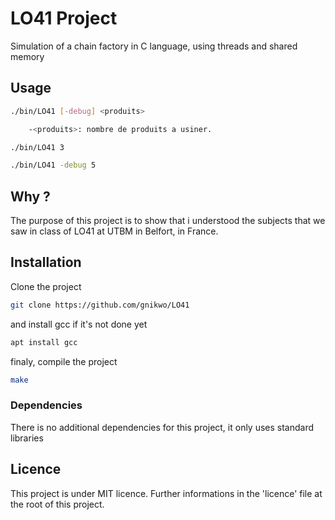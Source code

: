 # LO41 Project

Simulation of a chain factory in C language, using threads and shared memory

## Usage

```bash
./bin/LO41 [-debug] <produits>

    -<produits>: nombre de produits a usiner.

./bin/LO41 3

./bin/LO41 -debug 5
```

## Why ?

The purpose of this project is to show that i understood the subjects that we saw in class of LO41 at UTBM in Belfort,
in France.

## Installation

Clone the project
```bash
git clone https://github.com/gnikwo/LO41
```

and install gcc if it's not done yet
```bash
apt install gcc
```

finaly, compile the project
```bash
make
```

### Dependencies 

There is no additional dependencies for this project, it only uses standard libraries

## Licence

This project is under MIT licence.
Further informations in the 'licence' file at the root of this project.
